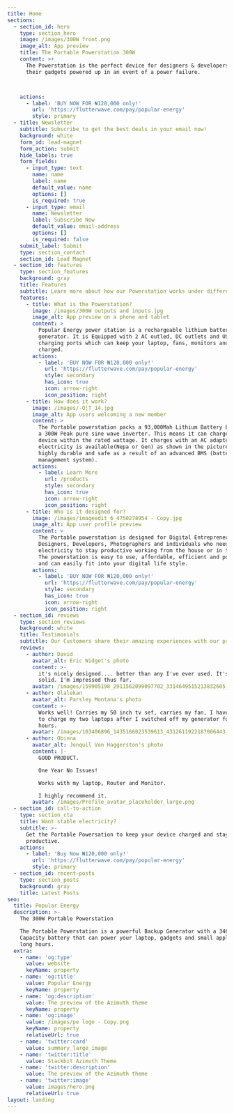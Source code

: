 ```yaml
---
title: Home
sections:
  - section_id: hero
    type: section_hero
    image: /images/300W front.png
    image_alt: App preview
    title: The Portable Powerstation 300W
    content: >+
      The Powerstation is the perfect device for designers & developers to keep
      their gadgets powered up in an event of a power failure.



    actions:
      - label: 'BUY NOW FOR ₦120,000 only!'
        url: 'https://flutterwave.com/pay/popular-energy'
        style: primary
  - title: Newsletter
    subtitle: Subscribe to get the best deals in your email now!
    background: white
    form_id: lead-magnet
    form_action: submit
    hide_labels: true
    form_fields:
      - input_type: text
        name: name
        label: name
        default_value: name
        options: []
        is_required: true
      - input_type: email
        name: Newsletter
        label: Subscribe Now
        default_value: email-address
        options: []
        is_required: false
    submit_label: Submit
    type: section_contact
    section_id: Lead Magnet
  - section_id: features
    type: section_features
    background: gray
    title: Features
    subtitle: Learn more about how our Powerstation works under different applications.
    features:
      - title: What is the Powerstation?
        image: /images/300W outputs and inputs.jpg
        image_alt: App preview on a phone and tablet
        content: >
          Popular Energy power station is a rechargeable lithium battery-powered
          generator. It is Equipped with 2 AC outled, DC outlets and USB
          charging ports which can keep your laptop, fans, monitors and gadgets
          charged.
        actions:
          - label: 'BUY NOW FOR ₦120,000 only!'
            url: 'https://flutterwave.com/pay/popular-energy'
            style: secondary
            has_icon: true
            icon: arrow-right
            icon_position: right
      - title: How does it work?
        image: /images/-O¦T_14.jpg
        image_alt: App users welcoming a new member
        content: >
          The Portable powerstation packs a 93,000Mah Lithium Battery backed by
          a 300W Peak pure sine wave inverter. This means it can charge any
          device within the rated wattage. It charges with an AC adapter when
          electricity is available(Nepa or Gen) as shown in the picture. It is
          highly durable and safe as a result of an advanced BMS (battery
          management system).
        actions:
          - label: Learn More
            url: /products
            style: secondary
            has_icon: true
            icon: arrow-right
            icon_position: right
      - title: Who is it designed for?
        image: /images/imageedit_6_4750278954 - Copy.jpg
        image_alt: App user profile preview
        content: >
          The Portable powerstation is designed for Digital Entrepreneurs,
          Designers, Developers, Photographers and individuals who need stable
          electricity to stay productive working from the house or in the field.
          The powerstation is easy to use, affordable, efficient and portable
          and can easily fit into your digital life style. 
        actions:
          - label: 'BUY NOW FOR ₦120,000 only!'
            url: 'https://flutterwave.com/pay/popular-energy'
            style: secondary
            has_icon: true
            icon: arrow-right
            icon_position: right
  - section_id: reviews
    type: section_reviews
    background: white
    title: Testimonials
    subtitle: Our Customers share their amazing experiences with our product!
    reviews:
      - author: David
        avatar_alt: Eric Widget's photo
        content: >-
          it's nicely designed.... better than any I've ever used. It's very
          solid. I'm impressed thus far.
        avatar: /images/159905198_2911562099097702_3314649515213832605_n.jpg
      - author: Olalekan
        avatar_alt: Parsley Montana's photo
        content: >-
          Works well! Carries my 50 inch tv sef, carries my fan, I have used it
          to charge my two laptops after I switched off my generator for several
          hours.
        avatar: /images/103406896_1435166023539613_4312611922187006443_n.jpg
      - author: Obinna
        avatar_alt: Jonquil Von Haggerston's photo
        content: |-
          GOOD PRODUCT.

          One Year No Issues!

          Works with my laptop, Router and Monitor.

          I highly recommend it.
        avatar: /images/Profile_avatar_placeholder_large.png
  - section_id: call-to-action
    type: section_cta
    title: Want stable electricity?
    subtitle: >-
      Get the Portable Powersation to keep your device charged and stay
      productive.
    actions:
      - label: 'Buy Now ₦120,000 only!'
        url: 'https://flutterwave.com/pay/popular-energy'
        style: primary
  - section_id: recent-posts
    type: section_posts
    background: gray
    title: Latest Posts
seo:
  title: Popular Energy
  description: >-
    The 300W Portable Powerstation

    The Portable Powerstation is a powerful Backup Generator with a 346wh
    Capacity battery that can power your laptop, gadgets and small appliances fo
    long hours. 
  extra:
    - name: 'og:type'
      value: website
      keyName: property
    - name: 'og:title'
      value: Popular Energy
      keyName: property
    - name: 'og:description'
      value: The preview of the Azimuth theme
      keyName: property
    - name: 'og:image'
      value: /images/pe logo - Copy.png
      keyName: property
      relativeUrl: true
    - name: 'twitter:card'
      value: summary_large_image
    - name: 'twitter:title'
      value: Stackbit Azimuth Theme
    - name: 'twitter:description'
      value: The preview of the Azimuth theme
    - name: 'twitter:image'
      value: images/hero.png
      relativeUrl: true
layout: landing
---
```

